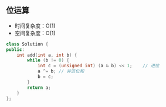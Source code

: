## 位运算

- 时间复杂度：O(1)
- 空间复杂度：O(1)

```c++
class Solution {
public:
    int add(int a, int b) {
        while (b != 0) {
            int c = (unsigned int) (a & b) << 1;    // 进位
            a ^= b; // 非进位和
            b = c;
        }
        return a;
    }
};
```
